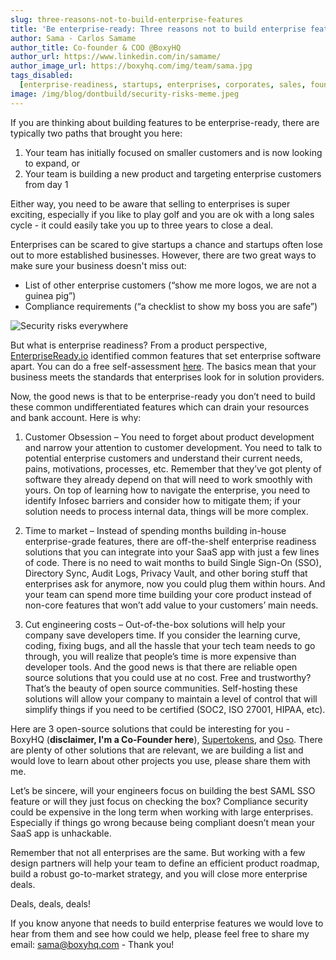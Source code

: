 ```yaml
---
slug: three-reasons-not-to-build-enterprise-features
title: 'Be enterprise-ready: Three reasons not to build enterprise features!'
author: Sama - Carlos Samame
author_title: Co-founder & COO @BoxyHQ
author_url: https://www.linkedin.com/in/samame/
author_image_url: https://boxyhq.com/img/team/sama.jpg
tags_disabled:
  [enterprise-readiness, startups, enterprises, corporates, sales, founder]
image: /img/blog/dontbuild/security-risks-meme.jpeg
---
```


If you are thinking about building features to be enterprise-ready, there are typically two paths that brought you here:

1. Your team has initially focused on smaller customers and is now looking to expand, or
2. Your team is building a new product and targeting enterprise customers from day 1

Either way, you need to be aware that selling to enterprises is super exciting, especially if you like to play golf and you are ok with a long sales cycle - it could easily take you up to three years to close a deal.

Enterprises can be scared to give startups a chance and startups often lose out to more established businesses. However, there are two great ways to make sure your business doesn't miss out:

- List of other enterprise customers (“show me more logos, we are not a guinea pig”)
- Compliance requirements (“a checklist to show my boss you are safe”)

![Security risks everywhere](/img/blog/dontbuild/security-risks-meme.jpeg)

But what is enterprise readiness? From a product perspective, [EnterpriseReady.io](https://www.enterpriseready.io) identified common features that set enterprise software apart. You can do a free self-assessment [here](https://www.enterprisegrade.io/). The basics mean that your business meets the standards that enterprises look for in solution providers.

Now, the good news is that to be enterprise-ready you don’t need to build these common undifferentiated features which can drain your resources and bank account. Here is why:

1. Customer Obsession – You need to forget about product development and narrow your attention to customer development. You need to talk to potential enterprise customers and understand their current needs, pains, motivations, processes, etc. Remember that they’ve got plenty of software they already depend on that will need to work smoothly with yours. On top of learning how to navigate the enterprise, you need to identify Infosec barriers and consider how to mitigate them; if your solution needs to process internal data, things will be more complex.

2. Time to market – Instead of spending months building in-house enterprise-grade features, there are off-the-shelf enterprise readiness solutions that you can integrate into your SaaS app with just a few lines of code. There is no need to wait months to build Single Sign-On (SSO), Directory Sync, Audit Logs, Privacy Vault, and other boring stuff that enterprises ask for anymore, now you could plug them within hours. And your team can spend more time building your core product instead of non-core features that won’t add value to your customers’ main needs.

3. Cut engineering costs – Out-of-the-box solutions will help your company save developers time. If you consider the learning curve, coding, fixing bugs, and all the hassle that your tech team needs to go through, you will realize that people’s time is more expensive than developer tools. And the good news is that there are reliable open source solutions that you could use at no cost. Free and trustworthy? That’s the beauty of open source communities. Self-hosting these solutions will allow your company to maintain a level of control that will simplify things if you need to be certified (SOC2, ISO 27001, HIPAA, etc).

Here are 3 open-source solutions that could be interesting for you - BoxyHQ (**disclaimer, I'm a Co-Founder here**), [Supertokens](https://supertokens.com), and [Oso](https://www.osohq.com). There are plenty of other solutions that are relevant, we are building a list and would love to learn about other projects you use, please share them with me.

Let’s be sincere, will your engineers focus on building the best SAML SSO feature or will they just focus on checking the box? Compliance security could be expensive in the long term when working with large enterprises. Especially if things go wrong because being compliant doesn’t mean your SaaS app is unhackable.

Remember that not all enterprises are the same. But working with a few design partners will help your team to define an efficient product roadmap, build a robust go-to-market strategy, and you will close more enterprise deals.

Deals, deals, deals!

If you know anyone that needs to build enterprise features we would love to hear from them and see how could we help, please feel free to share my email: sama@boxyhq.com - Thank you!

